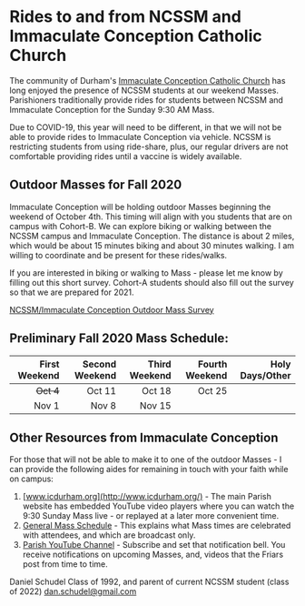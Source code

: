 # Rides to and from NCSSM and Immaculate Conception Catholic Church

The community of Durham's [Immaculate Conception Catholic Church](http://icdurham.org/) has long enjoyed the 
presence of NCSSM students at our weekend Masses. Parishioners traditionally provide rides for students
between NCSSM and Immaculate Conception for the Sunday 9:30 AM Mass.

Due to COVID-19, this year will need to be different, in that we will not be able to provide rides to Immaculate Conception
via vehicle. NCSSM is restricting students from using ride-share, plus, our regular drivers are not comfortable providing rides
until a vaccine is widely available.

## Outdoor Masses for Fall 2020

Immaculate Conception will be holding outdoor Masses
beginning the weekend of October 4th. This timing will align with you students that are on campus with Cohort-B. We can explore
biking or walking between the NCSSM campus and Immaculate Conception. The distance is about 2 miles, which would be about 15 minutes
biking and about 30 minutes walking. I am willing to coordinate and be present for these rides/walks.

If you are interested in biking or walking to Mass - please let me know by filling out this short survey. Cohort-A students should also
fill out the survey so that we are prepared for 2021.

[NCSSM/Immaculate Conception Outdoor Mass Survey](https://forms.gle/1hFhVfFdLaxxnG7h8)

## Preliminary Fall 2020 Mass Schedule:

|First Weekend      |Second Weekend |Third Weekend            |Fourth Weekend  |Holy Days/Other         |
|------------------:|--------------:|------------------------:|---------------:|-----------------------:|
|~~Oct 4~~          |Oct 11         |Oct 18                   |Oct 25          |                        |
|Nov   1            |Nov 8          |Nov 15                   |                |                        |


## Other Resources from Immaculate Conception

For those that will not be able to make it to one of the outdoor Masses - I can provide the following aides for remaining in touch with your faith while on campus:

1. [www.icdurham.org](http://www.icdurham.org/) - The main Parish website has embedded YouTube video players where you can
   watch the 9:30 Sunday Mass live - or replayed at a later more convenient time.
1. [General Mass Schedule](http://www.icdurham.org/mass-and-devotion-schedule-and-archive.html) - This explains what Mass times
   are celebrated with attendees, and which are broadcast only.
1. [Parish YouTube Channel](https://www.youtube.com/channel/UCWHb9hem4de1IsQ_a6v5upg) - Subscribe and set that notification
   bell. You receive notifications on upcoming Masses, and, videos that the Friars post from time to time.



Daniel Schudel
Class of 1992, and parent of current NCSSM student (class of 2022)
[dan.schudel@gmail.com](mailto:dan.schudel@gmail.com)
